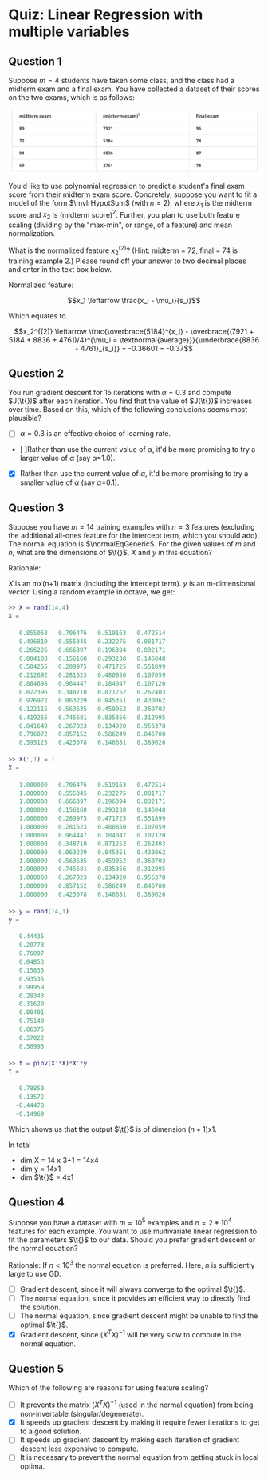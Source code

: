 # Quiz: Linear Regression with multiple variables

## Question 1

Suppose $m=4$ students have taken some class, and the class had a midterm exam and a final exam. You have collected a dataset of their scores on the two exams, which is as follows:

![q1 example table](q1_exampletable.png)

You'd like to use polynomial regression to predict a student's final exam score from their midterm exam score. Concretely, suppose you want to fit a model of the form $\mvlrHypotSum$ (with $n=2$)​, where $x_1$ is the midterm score and $x_2$ is (midterm score)$^2$. Further, you plan to use both feature scaling (dividing by the "max-min", or range, of a feature) and mean normalization.

What is the normalized feature $x_2^{(2)}$? (Hint: midterm = 72, final = 74 is training example 2.) Please round off your answer to two decimal places and enter in the text box below.

Normalized feature:

$$x_1 \leftarrow \frac{x_i - \mu_i}{s_i}$$

Which equates to

$$x_2^{(2)} \leftarrow \frac{\overbrace{5184}^{x_i} - \overbrace{(7921 + 5184 + 8836 + 4761)/4}^{\mu_i = \textnormal{average}}}{\underbrace{8836 - 4761}_{s_i}} = -0.36601 = -0.37$$

## Question 2

You run gradient descent for 15 iterations with $\alpha=0.3$ and compute $J(\t{})$ after each iteration. You find that the value of $J(\t{})$ increases over time. Based on this, which of the following conclusions seems most plausible?

* [ ] $\alpha=0.3$ is an effective choice of learning rate.

* [ ]Rather than use the current value of $\alpha$, it'd be more promising to try a larger value of $\alpha$ (say $\alpha$=1.0).

* [x] Rather than use the current value of $\alpha$, it'd be more promising to try a smaller value of $\alpha$ (say $\alpha$=0.1).

## Question 3

Suppose you have $m=14$ training examples with $n=3$ features (excluding the additional all-ones feature for the intercept term, which you should add). The normal equation is $\normalEqGeneric$. For the given values of $m$ and $n$, what are the dimensions of $\t{}$, $X$ and $y$ in this equation?

Rationale: 

$X$ is an mx(n+1) matrix (including the intercept term). $y$ is an m-dimensional vector. Using a random example in octave, we get: 

```matlab
>> X = rand(14,4)
X =

   0.855058   0.706476   0.519163   0.472514
   0.496810   0.555345   0.232275   0.081717
   0.266226   0.666397   0.196394   0.832171
   0.084183   0.156168   0.293238   0.146048
   0.504255   0.289975   0.471725   0.551899
   0.212692   0.281623   0.480850   0.107059
   0.864698   0.964447   0.184047   0.107120
   0.872396   0.348710   0.871252   0.262403
   0.976972   0.063229   0.845351   0.430062
   0.122115   0.563635   0.459052   0.360703
   0.419255   0.745681   0.835356   0.312995
   0.841649   0.267023   0.134920   0.956378
   0.796072   0.857152   0.586249   0.846780
   0.595125   0.425078   0.146681   0.389626

>> X(:,1) = 1
X =

   1.000000   0.706476   0.519163   0.472514
   1.000000   0.555345   0.232275   0.081717
   1.000000   0.666397   0.196394   0.832171
   1.000000   0.156168   0.293238   0.146048
   1.000000   0.289975   0.471725   0.551899
   1.000000   0.281623   0.480850   0.107059
   1.000000   0.964447   0.184047   0.107120
   1.000000   0.348710   0.871252   0.262403
   1.000000   0.063229   0.845351   0.430062
   1.000000   0.563635   0.459052   0.360703
   1.000000   0.745681   0.835356   0.312995
   1.000000   0.267023   0.134920   0.956378
   1.000000   0.857152   0.586249   0.846780
   1.000000   0.425078   0.146681   0.389626

>> y = rand(14,1)
y =

   0.44435
   0.20773
   0.76097
   0.84853
   0.15835
   0.93535
   0.99959
   0.28343
   0.31620
   0.80491
   0.75140
   0.86375
   0.37022
   0.56993

>> t = pinv(X'*X)*X'*y
t =

   0.78850
   0.13572
  -0.44478
  -0.14969
```

Which shows us that the output $\t{}$ is of dimension $(n+1)$x1. 

In total

* dim X = 14 x 3+1 = 14x4
* dim y = 14x1
* dim $\t{}$ = 4x1

## Question 4

Suppose you have a dataset with $m=10^5$ examples and $n=2*10^4$ features for each example. You want to use multivariate linear regression to fit the parameters $\t{}$ to our data. Should you prefer gradient descent or the normal equation?

Rationale: 
If $n<10^3$ the normal equation is preferred. Here, $n$ is sufficiently large to use GD.

* [ ] Gradient descent, since it will always converge to the optimal $\t{}$.
* [ ] The normal equation, since it provides an efficient way to directly find the solution.
* [ ] The normal equation, since gradient descent might be unable to find the optimal $\t{}$.
* [x] Gradient descent, since $(X^TX)^{-1}$ will be very slow to compute in the normal equation.

## Question 5

Which of the following are reasons for using feature scaling?

* [ ] It prevents the matrix $(X^TX)^{-1}$ (used in the normal equation) from being non-invertable (singular/degenerate).
* [x] It speeds up gradient descent by making it require fewer iterations to get to a good solution.
* [ ] It speeds up gradient descent by making each iteration of gradient descent less expensive to compute.
* [ ] It is necessary to prevent the normal equation from getting stuck in local optima.
